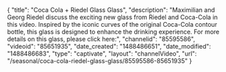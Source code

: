 {
    "title": "Coca Cola + Riedel Glass Glass",
    "description": "Maximilian and Georg Riedel discuss the exciting new glass from Riedel and Coca-Cola in this video. Inspired by the iconic curves of the original Coca-Cola contour bottle, this glass is designed to enhance the drinking experience. For more details on this glass, please click here:",
    "channelid": "85595586",
    "videoid": "85651935",
    "date_created": "1488486651",
    "date_modified": "1488486683",
    "type": "captivate",
    "layout": "channelVideo",
    "url": "\/seasonal\/coca-cola-riedel-glass-glass\/85595586-85651935"
}